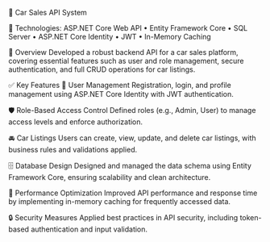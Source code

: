🚗 Car Sales API System


🔧 Technologies:
ASP.NET Core Web API • Entity Framework Core • SQL Server • ASP.NET Core Identity • JWT • In-Memory Caching

📌 Overview
Developed a robust backend API for a car sales platform, covering essential features such as user and role management, secure authentication, and full CRUD operations for car listings.

✅ Key Features
🔐 User Management
Registration, login, and profile management using ASP.NET Core Identity with JWT authentication.

🛡️ Role-Based Access Control
Defined roles (e.g., Admin, User) to manage access levels and enforce authorization.

🚘 Car Listings
Users can create, view, update, and delete car listings, with business rules and validations applied.

🗄️ Database Design
Designed and managed the data schema using Entity Framework Core, ensuring scalability and clean architecture.

🚀 Performance Optimization
Improved API performance and response time by implementing in-memory caching for frequently accessed data.

🔒 Security Measures
Applied best practices in API security, including token-based authentication and input validation.

